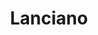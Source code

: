 ---
title: Lanciano
date: 
draft: false

# descripcion
description : Argolla de plata con piedras microcubic.  Se puede usar tanto con los cubic hacia el frente como con la parte posterior lisa y calada hacia el frente. Dos aros en uno!

materials: Plata 925

color: Plateado

dimensions: 1,5 diam 0,4 ancho

code: 01-11-0351

type: "Aros"

categories: []

price: $3.940,00

price_eftvo: $3.345,00

# Images
# first image will be shown in the product page
images:
  # - image: "images/path_to_image"
  # La ubicacion de las imagenes es imagenes/Aros/Aros.Argollas/01-11-0351-lanciano
  - image: "./images/aros/argollas/01-11-0351-argolla-completa-plata-entre-doble-linea-microcubic_a.JPG"
  - image: "./images/aros/argollas/01-11-0351-argolla-completa-plata-entre-doble-linea-microcubic_b.JPG"
  - image: "./images/aros/argollas/01-11-0351-argolla-completa-plata-entre-doble-linea-microcubic_c.jpg"
  - image: "./images/aros/argollas/01-11-0351-argolla-completa-plata-entre-doble-linea-microcubic_d.jpg"
---